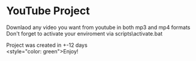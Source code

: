 # YouTube Project

Downlaod any video you want from youtube in both mp3 and mp4 formats<br>
Don't forget to activate your enviroment via scripts\activate.bat

Project was created in +-12 days<br> 
<style="color: green">Enjoy!
